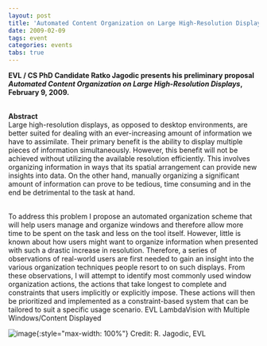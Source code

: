 ```yaml
---
layout: post
title: 'Automated Content Organization on Large High-Resolution Displays'
date: 2009-02-09
tags: event
categories: events
tabs: true
---
```


<strong>EVL / CS PhD Candidate Ratko Jagodic presents his preliminary proposal <em>Automated Content Organization on Large High-Resolution Displays</em>, February 9, 2009.<br><br>

Abstract</strong><br>
Large high-resolution displays, as opposed to desktop environments, are better suited for dealing with an ever-increasing amount of information we have to assimilate. Their primary benefit is the ability to display multiple pieces of information simultaneously. However, this benefit will not be achieved without utilizing the available resolution efficiently. This involves organizing information in ways that its spatial arrangement can provide new insights into data. On the other hand, manually organizing a significant amount of information can prove to be tedious, time consuming and in the end be detrimental to the task at hand.<br><br>

To address this problem I propose an automated organization scheme that will help users manage and organize windows and therefore allow more time to be spent on the task and less on the tool itself. However, little is known about how users might want to organize information when presented with such a drastic increase in resolution. Therefore, a series of observations of real-world users are first needed to gain an insight into the various organization techniques people resort to on such displays. From these observations, I will attempt to identify most commonly used window organization actions, the actions that take longest to complete and constraints that users implicitly or explicitly impose. These actions will then be prioritized and implemented as a constraint-based system that can be tailored to suit a specific usage scenario.
EVL LambdaVision with Multiple Windows/Content Displayed

![image](https://www.evl.uic.edu/output/originals/cavern_layout-2_sm.jpg-srcw.jpg){:style="max-width: 100%"}
Credit: R. Jagodic, EVL

